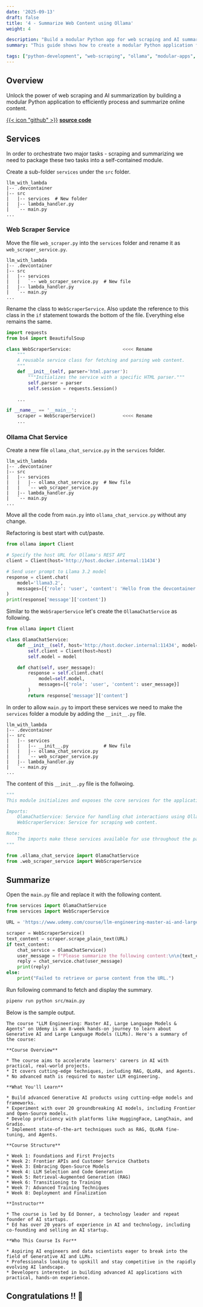 ```yaml
---
date: '2025-09-13'
draft: false
title: '4 - Summarize Web Content using Ollama'
weight: 4

description: "Build a modular Python app for web scraping and AI summarization with BeautifulSoup and Ollama."
summary: "This guide shows how to create a modular Python application for web scraping and AI summarization using BeautifulSoup and Ollama. It covers organizing scraper and chat services into a reusable module, integrating them in a main script, and generating summaries from online content."

tags: ["python-development", "web-scraping", "ollama", "modular-apps", "ai-integration"]
---
```


## Overview

Unlock the power of web scraping and AI summarization by building a modular Python application to efficiently process and summarize online content.

[{{< icon "github" >}}](https://github.com/amoschen-ygtq/llm-with-lambda/tree/learn-serverless-integration-for-llm-4) **[source code](https://github.com/amoschen-ygtq/llm-with-lambda/tree/learn-serverless-integration-for-llm-4)**

## Services

In order to orchestrate two major tasks - scraping and summarizing we need to package these two tasks into a self-contained module.

Create a sub-folder `services` under the `src` folder.

```
llm_with_lambda
|-- .devcontainer
|-- src
|   |-- services  # New folder
|   |-- lambda_handler.py
|   `-- main.py
...
```

### Web Scraper Service

Move the file `web_scraper.py` into the `services` folder and rename it as `web_scraper_service.py`.

```
llm_with_lambda
|-- .devcontainer
|-- src
|   |-- services
|   |   `-- web_scraper_service.py  # New file
|   |-- lambda_handler.py
|   `-- main.py
...
```

Rename the class to `WebScraperService`. Also update the reference to this class in the `if` statement towards the bottom of the file. Everything else remains the same.

```python
import requests
from bs4 import BeautifulSoup

class WebScraperService:                   <<<< Rename
    """
    A reusable service class for fetching and parsing web content.
    """
    def __init__(self, parser='html.parser'):
        """Initializes the service with a specific HTML parser."""
        self.parser = parser
        self.session = requests.Session()

    ...

if __name__ == '__main__':
    scraper = WebScraperService()          <<<< Rename
    ...
```

### Ollama Chat Service

Create a new file `ollama_chat_service.py` in the `services` folder.

```
llm_with_lambda
|-- .devcontainer
|-- src
|   |-- services
|   |   |-- ollama_chat_service.py  # New file
|   |   `-- web_scraper_service.py
|   |-- lambda_handler.py
|   `-- main.py
...
```

Move all the code from `main.py` into `ollama_chat_service.py` without any change.

Refactoring is best start with cut/paste.

```python
from ollama import Client

# Specify the host URL for Ollama's REST API
client = Client(host='http://host.docker.internal:11434')

# Send user prompt to Llama 3.2 model
response = client.chat(
    model='llama3.2',
    messages=[{'role': 'user', 'content': 'Hello from the devcontainer with Pipenv!'}]
)
print(response['message']['content'])
```

Similar to the `WebSraperService` let's create the `OllamaChatService` as following.

```python
from ollama import Client

class OlamaChatService:
    def __init__(self, host='http://host.docker.internal:11434', model='llama3.2'):
        self.client = Client(host=host)
        self.model = model

    def chat(self, user_message):
        response = self.client.chat(
            model=self.model,
            messages=[{'role': 'user', 'content': user_message}]
        )
        return response['message']['content']
```

In order to allow `main.py` to import these services we need to make the `services` folder a module by adding the `__init__.py` file.

```
llm_with_lambda
|-- .devcontainer
|-- src
|   |-- services
|   |   |-- __init__.py             # New file
|   |   |-- ollama_chat_service.py
|   |   `-- web_scraper_service.py
|   |-- lambda_handler.py
|   `-- main.py
...
```

The content of this `__init__.py` file is the follwoing.

```python
"""
This module initializes and exposes the core services for the application.

Imports:
    OlamaChatService: Service for handling chat interactions using Ollama.
    WebScraperService: Service for scraping web content.

Note:
    The imports make these services available for use throughout the package.
"""

from .ollama_chat_service import OlamaChatService
from .web_scraper_service import WebScraperService
```

## Summarize

Open the `main.py` file and replace it with the following content.

```python
from services import OlamaChatService
from services import WebScraperService

URL = 'https://www.udemy.com/course/llm-engineering-master-ai-and-large-language-models'

scraper = WebScraperService()
text_content = scraper.scrape_plain_text(URL)
if text_content:
    chat_service = OlamaChatService()
    user_message = f"Please summarize the following content:\n\n{text_content}"
    reply = chat_service.chat(user_message)
    print(reply)
else:
    print("Failed to retrieve or parse content from the URL.")
```

Run following command to fetch and display the summary.

```bash
pipenv run python src/main.py
```

Below is the sample output.

```
The course "LLM Engineering: Master AI, Large Language Models & Agents" on Udemy is an 8-week hands-on journey to learn about Generative AI and Large Language Models (LLMs). Here's a summary of the course:

**Course Overview**

* The course aims to accelerate learners' careers in AI with practical, real-world projects.
* It covers cutting-edge techniques, including RAG, QLoRA, and Agents.
* No advanced math is required to master LLM engineering.

**What You'll Learn**

* Build advanced Generative AI products using cutting-edge models and frameworks.
* Experiment with over 20 groundbreaking AI models, including Frontier and Open-Source models.
* Develop proficiency with platforms like HuggingFace, LangChain, and Gradio.
* Implement state-of-the-art techniques such as RAG, QLoRA fine-tuning, and Agents.

**Course Structure**

* Week 1: Foundations and First Projects
* Week 2: Frontier APIs and Customer Service Chatbots
* Week 3: Embracing Open-Source Models
* Week 4: LLM Selection and Code Generation
* Week 5: Retrieval-Augmented Generation (RAG)
* Week 6: Transitioning to Training
* Week 7: Advanced Training Techniques
* Week 8: Deployment and Finalization

**Instructor**

* The course is led by Ed Donner, a technology leader and repeat founder of AI startups.
* Ed has over 20 years of experience in AI and technology, including co-founding and selling an AI startup.

**Who This Course Is For**

* Aspiring AI engineers and data scientists eager to break into the field of Generative AI and LLMs.
* Professionals looking to upskill and stay competitive in the rapidly evolving AI landscape.
* Developers interested in building advanced AI applications with practical, hands-on experience.
```

## Congratulations !! :tada:
